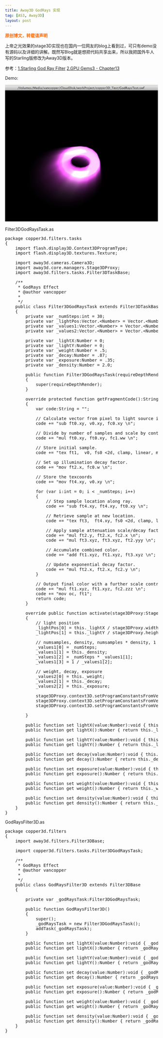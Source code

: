 ```yaml
---
title: Away3D GodRays 实现
tag: [AS3, Away3D]
layout: post
---
```

<span style="color: #ff6600;"><strong>原创博文，转载请声明</strong></span>

上帝之光效果的stage3D实现也在国内一位网友的blog上看到过，可只有demo没有源码以及详细的讲解。既然写Blog就是想把代码共享出来，所以我把国外牛人写的Starling版修改为Away3D版本。

参考：[1.Starling God Ray Filter][1] [2.GPU Gems3 - Chapter13][2]

Demo:

![image](../images/wp-content/uploads/2014/06/GodRays.jpg)

Filter3DGodRaysTask.as

<pre class="brush:as3">package copper3d.filters.tasks
{
    import flash.display3D.Context3DProgramType;
    import flash.display3D.textures.Texture;

    import away3d.cameras.Camera3D;
    import away3d.core.managers.Stage3DProxy;
    import away3d.filters.tasks.Filter3DTaskBase;

    /**
     * GodRays Effect
     * @author vancopper
     * 
     */ 
    public class Filter3DGodRaysTask extends Filter3DTaskBase
    {
        private var _numSteps:int = 30;
        private var _lightPos:Vector.&lt;Number&gt; = Vector.&lt;Number&gt;([.5, .5, 1, 1]);
        private var _values1:Vector.&lt;Number&gt; = Vector.&lt;Number&gt;([1, 1, 1, 1]);//numsamples, density, numsamples*density, 1 / numsamples * density
        private var _values2:Vector.&lt;Number&gt; = Vector.&lt;Number&gt;([1, 1, 1, 1]);//weight, decay, exposure

        private var _lightX:Number = 0;
        private var _lightY:Number = 0;
        private var _weight:Number = .5;
        private var _decay:Number = .87;
        private var _exposure:Number = .35;
        private var _density:Number = 2.0;

        public function Filter3DGodRaysTask(requireDepthRender:Boolean=false)
        {
            super(requireDepthRender);
        }

        override protected function getFragmentCode():String
        {
            var code:String = "";

            // Calculate vector from pixel to light source in screen space.
            code += "sub ft0.xy, v0.xy, fc0.xy \n";

            // Divide by number of samples and scale by control factor.  
            code += "mul ft0.xy, ft0.xy, fc1.ww \n";

            // Store initial sample.  
            code += "tex ft1,  v0, fs0 &lt;2d, clamp, linear, mipnone&gt; \n";

            // Set up illumination decay factor.  
            code += "mov ft2.x, fc0.w \n";

            // Store the texcoords
            code += "mov ft4.xy, v0.xy \n";

            for (var i:int = 0; i &lt; _numSteps; i++)
            {
                // Step sample location along ray. 
                code += "sub ft4.xy, ft4.xy, ft0.xy \n";

                // Retrieve sample at new location.  
                code += "tex ft3,  ft4.xy, fs0 &lt;2d, clamp, linear, mipnone&gt; \n";

                // Apply sample attenuation scale/decay factors.  
                code += "mul ft2.y, ft2.x, fc2.x \n";
                code += "mul ft3.xyz, ft3.xyz, ft2.yyy \n";

                // Accumulate combined color.  
                code += "add ft1.xyz, ft1.xyz, ft3.xyz \n";

                // Update exponential decay factor.  
                code += "mul ft2.x, ft2.x, fc2.y \n";
            }

            // Output final color with a further scale control factor. 
            code += "mul ft1.xyz, ft1.xyz, fc2.zzz \n";
            code += "mov oc, ft1";
            return code;
        }

        override public function activate(stage3DProxy:Stage3DProxy, camera:Camera3D, depthTexture:Texture):void
        {
            // light position
            _lightPos[0] = this._lightX / stage3DProxy.width;
            _lightPos[1] = this._lightY / stage3DProxy.height;

            // numsamples, density, numsamples * density, 1 / numsamples * density
            _values1[0] = _numSteps;
            _values1[1] = this._density;
            _values1[2] = _numSteps * _values1[1];
            _values1[3] = 1 / _values1[2];

            // weight, decay, exposure
            _values2[0] = this._weight;
            _values2[1] = this._decay;
            _values2[2] = this._exposure;

            stage3DProxy.context3D.setProgramConstantsFromVector(Context3DProgramType.FRAGMENT, 0, _lightPos, 1 );  
            stage3DProxy.context3D.setProgramConstantsFromVector(Context3DProgramType.FRAGMENT, 1, _values1,  1 );
            stage3DProxy.context3D.setProgramConstantsFromVector(Context3DProgramType.FRAGMENT, 2, _values2,  1 );

        }

        public function set lightX(value:Number):void { this._lightX = value; }
        public function get lightX():Number { return this._lightX; }

        public function set lightY(value:Number):void { this._lightY = value; }
        public function get lightY():Number { return this._lightY; }

        public function set decay(value:Number):void { this._decay = value; }
        public function get decay():Number { return this._decay; }

        public function set exposure(value:Number):void { this._exposure = value; }
        public function get exposure():Number { return this._exposure; }

        public function set weight(value:Number):void { this._weight = value; }
        public function get weight():Number { return this._weight; }

        public function set density(value:Number):void { this._density = value; }
        public function get density():Number { return this._density; }
    }
}</pre>

GodRaysFilter3D.as

<pre class="brush:as3">package copper3d.filters
{
    import away3d.filters.Filter3DBase;
    
    import copper3d.filters.tasks.Filter3DGodRaysTask;

    /**
     * GodRays Effect
     * @author vancopper
     * 
     */ 
    public class GodRaysFilter3D extends Filter3DBase
    {
        
        private var _godRaysTask:Filter3DGodRaysTask;
        
        public function GodRaysFilter3D()
        {
            super();
            _godRaysTask = new Filter3DGodRaysTask();
            addTask(_godRaysTask);
        }
        
        public function set lightX(value:Number):void { _godRaysTask.lightX = value; }
        public function get lightX():Number { return _godRaysTask.lightX; }
        
        public function set lightY(value:Number):void { _godRaysTask.lightY = value; }
        public function get lightY():Number { return _godRaysTask.lightY; }
        
        public function set decay(value:Number):void { _godRaysTask.decay = value; }
        public function get decay():Number { return _godRaysTask.decay; }
        
        public function set exposure(value:Number):void { _godRaysTask.exposure = value; }
        public function get exposure():Number { return _godRaysTask.exposure; }
        
        public function set weight(value:Number):void { _godRaysTask.weight = value; }
        public function get weight():Number { return _godRaysTask.weight; }
        
        public function set density(value:Number):void { _godRaysTask.density = value; }
        public function get density():Number { return _godRaysTask.density; }
    }
}</pre>

 [1]: http://blog.onebyonedesign.com/actionscript/starling-god-ray-filter/
 [2]: http://http.developer.nvidia.com/GPUGems3/gpugems3_ch13.html